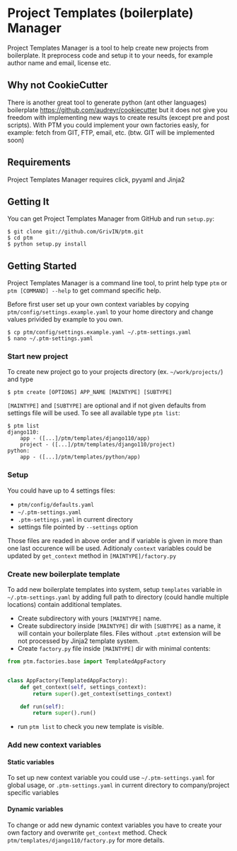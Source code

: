 # Project Templates (boilerplate) Manager
Project Templates Manager is a tool to help create new projects from boilerplate. It preprocess code and setup it to your needs, for example author name and email, license etc.

## Why not CookieCutter
There is another great tool to generate python (ant other languages) boilerplate https://github.com/audreyr/cookiecutter but it does not give you freedom with implementing new ways to create results (except pre and post scripts). With PTM you could implement your own factories easly, for example: fetch from GIT, FTP, email, etc. (btw. GIT will be implemented soon)

## Requirements
Project Templates Manager requires click, pyyaml and Jinja2

## Getting It
You can get Project Templates Manager from GitHub and run `setup.py`:

    $ git clone git://github.com/GrivIN/ptm.git
    $ cd ptm
    $ python setup.py install

## Getting Started
Project Templates Manager is a command line tool, to print help type `ptm` or `ptm [COMMAND] --help` to get command specific help.

Before first user set up your own context variables by copying `ptm/config/settings.example.yaml` to your home directory and change values privided by example to you own.

    $ cp ptm/config/settings.example.yaml ~/.ptm-settings.yaml
    $ nano ~/.ptm-settings.yaml

### Start new project
To create new project go to your projects directory (ex. `~/work/projects/`) and type

    $ ptm create [OPTIONS] APP_NAME [MAINTYPE] [SUBTYPE]

`[MAINTYPE]` and `[SUBTYPE]` are optional and if not given defaults from settings file will be used. To see all available type `ptm list`:

    $ ptm list
    django110:
    	app - ([...]/ptm/templates/django110/app)
    	project - ([...]/ptm/templates/django110/project)
    python:
    	app - ([...]/ptm/templates/python/app)

### Setup
You could have up to 4 settings files:
- `ptm/config/defaults.yaml`
- `~/.ptm-settings.yaml`
- `.ptm-settings.yaml` in current directory
- settings file pointed by `--settings` option

Those files are readed in above order and if variable is given in more than one last occurence will be used. Aditionaly `context` variables could be updated by `get_context` method in `[MAINTYPE]/factory.py`

### Create new boilerplate template
To add new boilerplate templates into system, setup `templates` variable in `~/.ptm-settings.yaml` by adding full path to directory (could handle multiple locations) contain additional templates.
- Create subdirectory with yours `[MAINTYPE]` name.
- Create subdirectory inside `[MAINTYPE]` dir with `[SUBTYPE]` as a name, it will contain your boilerplate files. Files without `.ptmt` extension will be not processed by Jinja2 template system.
- Create `factory.py` file inside `[MAINTYPE]` dir with minimal contents:

```python
from ptm.factories.base import TemplatedAppFactory


class AppFactory(TemplatedAppFactory):
    def get_context(self, settings_context):
        return super().get_context(settings_context)

    def run(self):
        return super().run()

```
- run `ptm list` to check you new template is visible.

### Add new context variables

#### Static variables
To set up new context variable you could use `~/.ptm-settings.yaml` for global usage, or `.ptm-settings.yaml` in current directory to company/project specific variables

#### Dynamic variables
To change or add new dynamic context variables you have to create your own factory and overwrite `get_context` method. Check `ptm/templates/django110/factory.py` for more details.
